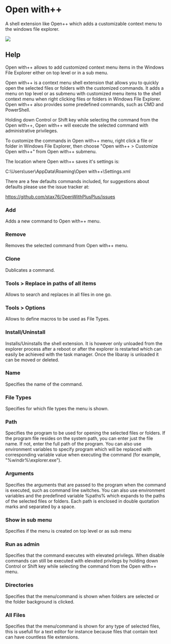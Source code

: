 # Open with++

A shell extension like Open++ which adds a customizable context menu to the windows file explorer.

![](https://raw.githubusercontent.com/stax76/OpenWithPlusPlus/master/OpenWithPlusPlus.png)

## Help

Open with++ allows to add customized context menu items in the Windows File Explorer either on top level or in a sub menu.

Open with++ is a context menu shell extension that allows you to quickly open the selected files or folders with the customized commands. It adds a menu on top level or as submenu with customized menu items to the shell context menu when right clicking files or folders in Windows File Explorer. Open with++ also provides some predefined commands, such as CMD and PowerShell.

Holding down Control or Shift key while selecting the command from the Open with++, Open with++ will execute the selected command with administrative privileges.

To customize the commands in Open with++ menu, right click a file or folder in Windows File Explorer, then choose "Open with++ > Customize Open with++" from Open with++ submenu.

The location where Open with++ saves it's settings is:

C:\Users\user\AppData\Roaming\Open with++\Settings.xml

There are a few defaults commands included, for suggestions about defaults please use the issue tracker at:

https://github.com/stax76/OpenWithPlusPlus/issues

### Add

Adds a new command to Open with++ menu.

### Remove

Removes the selected command from Open with++ menu.

### Clone

Dublicates a command.

### Tools > Replace in paths of all items

Allows to search and replaces in all files in one go.

### Tools > Options

Allows to define macros to be used as File Types.

### Install/Uninstall

Installs/Uninstalls the shell extension. It is however only unloaded from the explorer process after a reboot or after the explorer is restarted which can easily be achieved with the task manager. Once the libaray is unloaded it can be moved or deleted.

### Name

Specifies the name of the command.

### File Types

Specifies for which file types the menu is shown.

### Path

Specifies the program to be used for opening the selected files or folders. If the program file resides on the system path, you can enter just the file name. If not, enter the full path of the program. You can also use environment variables to specify program which will be replaced with corresponding variable value when executing the command (for example, "%windir%\explorer.exe").

### Arguments

Specifies the arguments that are passed to the program when the command is executed, such as command line switches. You can also use environment variables and the predefined variable %paths% which expands to the paths of the selected files or folders. Each path is enclosed in double quotation marks and separated by a space.

### Show in sub menu

Specifies if the menu is created on top level or as sub menu

### Run as admin

Specifies that the command executes with elevated privilegs. When disable commands can still be executed with elevated privilegs by holding down Control or Shift key while selecting the command from the Open with++ menu.

### Directories

Specifies that the menu/command is shown when folders are selected or the folder background is clicked.

### All Files

Specifies that the menu/command is shown for any type of selected files, this is usefull for a text editor for instance because files that contain text can have countless file extensions.